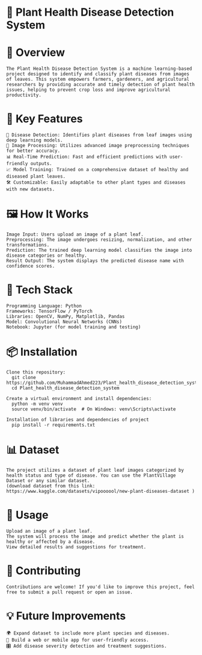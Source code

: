 # 🌿 Plant Health Disease Detection System

# 🚀 Overview
    The Plant Health Disease Detection System is a machine learning-based project designed to identify and classify plant diseases from images of leaves. This system empowers farmers, gardeners, and agricultural researchers by providing accurate and timely detection of plant health issues, helping to prevent crop loss and improve agricultural productivity.

# 📸 Key Features
    🌱 Disease Detection: Identifies plant diseases from leaf images using deep learning models.
    🎨 Image Processing: Utilizes advanced image preprocessing techniques for better accuracy.
    📊 Real-Time Prediction: Fast and efficient predictions with user-friendly outputs.
    📈 Model Training: Trained on a comprehensive dataset of healthy and diseased plant leaves.
    🛠 Customizable: Easily adaptable to other plant types and diseases with new datasets.

# 🖼 How It Works
    Image Input: Users upload an image of a plant leaf.
    Preprocessing: The image undergoes resizing, normalization, and other transformations.
    Prediction: The trained deep learning model classifies the image into disease categories or healthy.
    Result Output: The system displays the predicted disease name with confidence scores.

# 🔧 Tech Stack
    Programming Language: Python
    Frameworks: TensorFlow / PyTorch
    Libraries: OpenCV, NumPy, Matplotlib, Pandas
    Model: Convolutional Neural Networks (CNNs)
    Notebook: Jupyter (for model training and testing)

# 📦 Installation
    Clone this repository:
      git clone https://github.com/MuhammadAhmed223/Plant_health_disease_detection_system.git
      cd Plant_health_disease_detection_system

    Create a virtual environment and install dependencies:
      python -m venv venv
      source venv/bin/activate  # On Windows: venv\Scripts\activate

    Installation of libraries and dependencies of project
      pip install -r requirements.txt


# 📊 Dataset
    The project utilizes a dataset of plant leaf images categorized by health status and type of disease. You can use the PlantVillage Dataset or any similar dataset.
    (download dataset from this link: https://www.kaggle.com/datasets/vipoooool/new-plant-diseases-dataset )

# 🧪 Usage
    Upload an image of a plant leaf.
    The system will process the image and predict whether the plant is healthy or affected by a disease.
    View detailed results and suggestions for treatment.

# 🤝 Contributing
    Contributions are welcome! If you'd like to improve this project, feel free to submit a pull request or open an issue.

# 💡 Future Improvements
    🌍 Expand dataset to include more plant species and diseases.
    📱 Build a web or mobile app for user-friendly access.
    🎛 Add disease severity detection and treatment suggestions.

